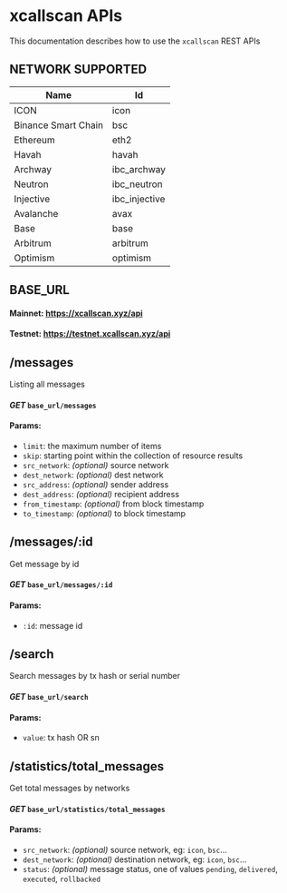 # xcallscan APIs

This documentation describes how to use the `xcallscan` REST APIs

## NETWORK SUPPORTED

| Name  | Id  |
|--|--|
| ICON | icon |
| Binance Smart Chain | bsc |
| Ethereum | eth2  |
| Havah | havah |
| Archway | ibc_archway |
| Neutron | ibc_neutron |
| Injective | ibc_injective |
| Avalanche | avax |
| Base | base |
| Arbitrum | arbitrum |
| Optimism | optimism |

## BASE_URL

#### Mainnet: https://xcallscan.xyz/api
#### Testnet: https://testnet.xcallscan.xyz/api

## /messages

Listing all messages 

#### *GET* `base_url/messages`

#### Params:

- `limit`: the maximum number of items
- `skip`: starting point within the collection of resource results
- `src_network`: *(optional)* source network
- `dest_network`: *(optional)* dest network
- `src_address`: *(optional)* sender address
- `dest_address`: *(optional)* recipient address
- `from_timestamp`: *(optional)* from block timestamp
- `to_timestamp`: *(optional)* to block timestamp

## /messages/:id

Get message by id

#### *GET* `base_url/messages/:id`

#### Params:

- `:id`: message id


## /search

Search messages by tx hash or serial number

#### *GET* `base_url/search`

#### Params:

- `value`: tx hash OR sn


## /statistics/total_messages

Get total messages by networks

#### *GET* `base_url/statistics/total_messages`

#### Params:

- `src_network`: *(optional)* source network, eg: `icon`, `bsc`...
- `dest_network`: *(optional)* destination network, eg: `icon`, `bsc`...
- `status`: *(optional)* message status, one of values `pending`, `delivered`, `executed`, `rollbacked`

